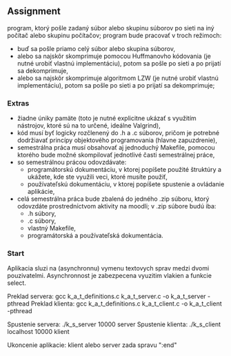 ## Assignment

program, ktorý pošle zadaný súbor alebo skupinu súborov po sieti na iný počítač alebo skupinu počítačov; program bude pracovať v troch režimoch:
 - buď sa pošle priamo celý súbor alebo skupina súborov,
 - alebo sa najskôr skomprimuje pomocou Huffmanovho kódovania (je nutné urobiť vlastnú implementáciu), potom sa pošle po sieti a po prijatí sa dekomprimuje,
 - alebo sa najskôr skomprimuje algoritmom LZW (je nutné urobiť vlastnú implementáciu), potom sa pošle po sieti a po prijatí sa dekomprimuje;

### Extras

 - žiadne úniky pamäte (toto je nutné explicitne ukázať s využitím nástrojov, ktoré sú na to určené, ideálne Valgrind),
 - kód musí byť logicky rozčlenený do .h a .c súborov, pričom je potrebné dodržiavať princípy objektového programovania (hlavne zapuzdrenie),
 - semestrálna práca musí obsahovať aj jednoduchý Makefile, pomocou ktorého bude možné skompilovať jednotlivé časti semestrálnej práce,
 - so semestrálnou prácou odovzdávate:
   - programátorskú dokumentáciu, v ktorej popíšete použité štruktúry a ukážete, kde ste využili veci, ktoré musíte použiť,
   - používateľskú dokumentáciu, v ktorej popíšete spustenie a ovládanie aplikácie,
 - celá semestrálna práca bude zbalená do jedného .zip súboru, ktorý odovzdáte prostredníctvom aktivity na moodli; v .zip súbore budú iba:
   - .h súbory,
   - .c súbory,
   - vlastný Makefile,
   - programátorská a používateľská dokumentácia.

### Start

Aplikacia sluzi na (asynchronnu) vymenu textovych sprav medzi dvomi pouzivatelmi.
Asynchronnost je zabezpecena vyuzitim vlakien a funkcie select.

Preklad servera:
	gcc k_a_t_definitions.c k_a_t_server.c -o k_a_t_server -pthread
Preklad klienta:
	gcc k_a_t_definitions.c k_a_t_client.c -o k_a_t_client -pthread

Spustenie servera:
	./k_s_server 10000 server
Spustenie klienta:
	./k_s_client localhost 10000 klient
	
Ukoncenie aplikacie:
	klient alebo server zada spravu ":end"

